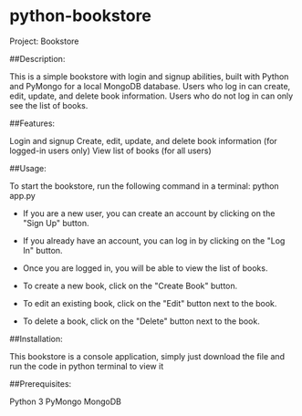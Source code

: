 # python-bookstore

Project: Bookstore

##Description:

This is a simple bookstore with login and signup abilities, built with Python and PyMongo for a local MongoDB database. Users who log in can create, edit, update, and delete book information. Users who do not log in can only see the list of books.

##Features:

Login and signup
Create, edit, update, and delete book information (for logged-in users only)
View list of books (for all users)

##Usage:

To start the bookstore, run the following command in a terminal:
python app.py

- If you are a new user, you can create an account by clicking on the "Sign Up" button.

- If you already have an account, you can log in by clicking on the "Log In" button.

- Once you are logged in, you will be able to view the list of books.

- To create a new book, click on the "Create Book" button.

- To edit an existing book, click on the "Edit" button next to the book.

- To delete a book, click on the "Delete" button next to the book.

##Installation:

This bookstore is a console application, simply just download the file and run the code in python terminal to view it

##Prerequisites:

Python 3
PyMongo
MongoDB
